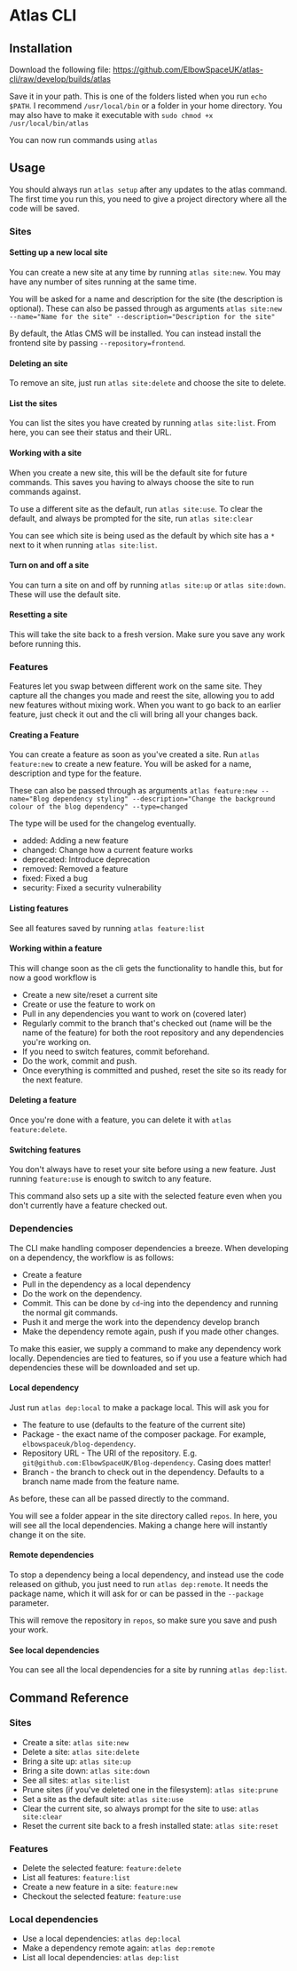 # Atlas CLI

## Installation

Download the following file: https://github.com/ElbowSpaceUK/atlas-cli/raw/develop/builds/atlas

Save it in your path. This is one of the folders listed when you run `echo $PATH`. I recommend `/usr/local/bin` or a folder in your home directory.
You may also have to make it executable with `sudo chmod +x /usr/local/bin/atlas`

You can now run commands using `atlas`

## Usage

You should always run `atlas setup` after any updates to the atlas command. The first time you run this, you need to give a project directory where all the code will be saved.

### Sites

#### Setting up a new local site

You can create a new site at any time by running `atlas site:new`. You may have any number of sites running at the same time.

You will be asked for a name and description for the site (the description is optional). These can also be passed through
as arguments
`atlas site:new --name="Name for the site" --description="Description for the site"`

By default, the Atlas CMS will be installed. You can instead install the frontend site by passing `--repository=frontend`.

#### Deleting an site

To remove an site, just run `atlas site:delete` and choose the site to delete.

#### List the sites

You can list the sites you have created by running `atlas site:list`. From here, you can see their status and their URL.

#### Working with a site

When you create a new site, this will be the default site for future commands. This saves you having to always choose the site
to run commands against.

To use a different site as the default, run `atlas site:use`. To clear the default, and always be prompted for the site, run `atlas site:clear`

You can see which site is being used as the default by which site has a `*` next to it when running `atlas site:list`.

#### Turn on and off a site

You can turn a site on and off by running `atlas site:up` or `atlas site:down`. These will use the default site.

#### Resetting a site

This will take the site back to a fresh version. Make sure you save any work before running this.

### Features

Features let you swap between different work on the same site. They capture all the changes you made and reest the site,
allowing you to add new features without mixing work. When you want to go back to an earlier feature, just check it out
and the cli will bring all your changes back.

#### Creating a Feature

You can create a feature as soon as you've created a site. Run `atlas feature:new` to create a new feature. You will be asked for a name, description and type for the feature.

These can also be passed through as arguments `atlas feature:new --name="Blog dependency styling" --description="Change the background colour of the blog dependency" --type=changed`

The type will be used for the changelog eventually.

- added: Adding a new feature
- changed: Change how a current feature works
- deprecated: Introduce deprecation
- removed: Removed a feature
- fixed: Fixed a bug
- security: Fixed a security vulnerability

#### Listing features
See all features saved by running `atlas feature:list`

#### Working within a feature

This will change soon as the cli gets the functionality to handle this, but for now a good workflow is
- Create a new site/reset a current site
- Create or use the feature to work on
- Pull in any dependencies you want to work on (covered later)
- Regularly commit to the branch that's checked out (name will be the name of the feature) for both the root repository and any dependencies you're working on.
- If you need to switch features, commit beforehand.
- Do the work, commit and push.
- Once everything is committed and pushed, reset the site so its ready for the next feature.

#### Deleting a feature

Once you're done with a feature, you can delete it with `atlas feature:delete`.

#### Switching features

You don't always have to reset your site before using a new feature. Just running `feature:use` is enough to switch to any feature.

This command also sets up a site with the selected feature even when you don't currently have a feature checked out.

### Dependencies

The CLI make handling composer dependencies a breeze. When developing on a dependency, the workflow is as follows:
- Create a feature
- Pull in the dependency as a local dependency
- Do the work on the dependency.
- Commit. This can be done by `cd`-ing into the dependency and running the normal git commands.
- Push it and merge the work into the dependency develop branch
- Make the dependency remote again, push if you made other changes.

To make this easier, we supply a command to make any dependency work locally. Dependencies are tied to features, so
if you use a feature which had dependencies these will be downloaded and set up.

#### Local dependency

Just run `atlas dep:local` to make a package local. This will ask you for
- The feature to use (defaults to the feature of the current site)
- Package - the exact name of the composer package. For example, `elbowspaceuk/blog-dependency`.
- Repository URL - The URl of the repository. E.g. `git@github.com:ElbowSpaceUK/Blog-dependency`. Casing does matter!
- Branch - the branch to check out in the dependency. Defaults to a branch name made from the feature name.

As before, these can all be passed directly to the command.

You will see a folder appear in the site directory called `repos`. In here, you will see all the local dependencies. Making
a change here will instantly change it on the site.

#### Remote dependencies

To stop a dependency being a local dependency, and instead use the code released on github, you just need to run `atlas dep:remote`. It needs the package name, which it will ask for or can
be passed in the `--package` parameter.

This will remove the repository in `repos`, so make sure you save and push your work.

#### See local dependencies

You can see all the local dependencies for a site by running `atlas dep:list`.

## Command Reference

### Sites

- Create a site: `atlas site:new`
- Delete a site: `atlas site:delete`
- Bring a site up: `atlas site:up`
- Bring a site down: `atlas site:down`
- See all sites: `atlas site:list`
- Prune sites (if you've deleted one in the filesystem): `atlas site:prune`
- Set a site as the default site: `atlas site:use`
- Clear the current site, so always prompt for the site to use: `atlas site:clear`
- Reset the current site back to a fresh installed state: `atlas site:reset`

### Features

- Delete the selected feature: `feature:delete`
- List all features: `feature:list`
- Create a new feature in a site: `feature:new`
- Checkout the selected feature: `feature:use`

### Local dependencies

- Use a local dependencies: `atlas dep:local`
- Make a dependency remote again: `atlas dep:remote`
- List all local dependencies: `atlas dep:list`
